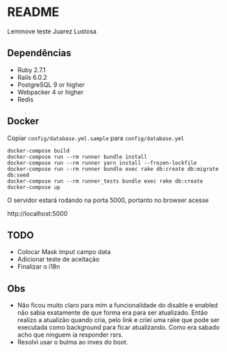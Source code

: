 # README

Lemmove teste Juarez Lustosa

## Dependências
* Ruby 2.7.1
* Rails 6.0.2
* PostgreSQL 9 or higher
* Webpacker 4 or higher
* Redis

## Docker

Copiar `config/database.yml.sample` para `config/database.yml`

```shell
docker-compose build
docker-compose run --rm runner bundle install
docker-compose run --rm runner yarn install --frozen-lockfile
docker-compose run --rm runner bundle exec rake db:create db:migrate db:seed
docker-compose run --rm runner_tests bundle exec rake db:create
docker-compose up
```
O servidor estará rodando na porta 5000, portanto no browser acesse

http://localhost:5000

## TODO

- Colocar Mask imput campo data
- Adicionar teste de aceitação
- Finalizar o  i18n

## Obs
- Não ficou muito claro para mim a funcionalidade do disable e enabled
não sabia exatamente de que forma era para ser atualizado. Então realizo a
atualizão quando cria, pelo link e criei uma rake que pode ser executada como
background para ficar atualizando. Como era sabado acho que ninguem ia responder
rsrs.
- Resolvi usar o bulma ao inves do boot.
